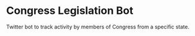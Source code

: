 # Congress Legislation Bot

Twitter bot to track activity by members of Congress from a specific state.